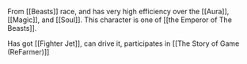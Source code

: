 From [[Beasts]] race, and has very high efficiency over the [[Aura]], [[Magic]], and [[Soul]]. This character is one of [[the Emperor of The Beasts]].

Has got [[Fighter Jet]], can drive it, participates in [[The Story of Game (ReFarmer)]]

















